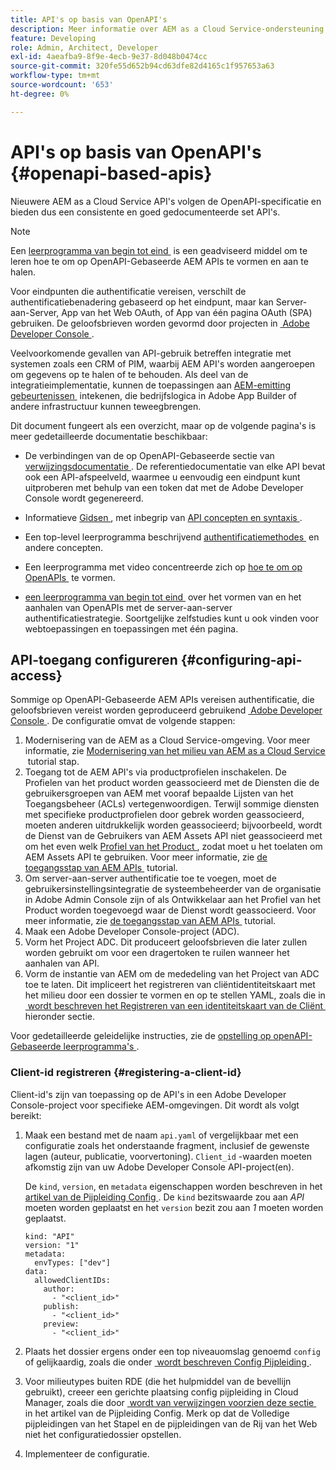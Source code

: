 ```yaml
---
title: API's op basis van OpenAPI's
description: Meer informatie over AEM as a Cloud Service-ondersteuning voor op OpenAPI gebaseerde API's
feature: Developing
role: Admin, Architect, Developer
exl-id: 4aeafba9-8f9e-4ecb-9e37-8d048b0474cc
source-git-commit: 320fe55d652b94cd63dfe82d4165c1f957653a63
workflow-type: tm+mt
source-wordcount: '653'
ht-degree: 0%

---
```


# API&#39;s op basis van OpenAPI&#39;s {#openapi-based-apis}

Nieuwere AEM as a Cloud Service API&#39;s volgen de OpenAPI-specificatie en bieden dus een consistente en goed gedocumenteerde set API&#39;s.

>[!NOTE]
>
> Een [&#x200B; leerprogramma van begin tot eind &#x200B;](https://experienceleague.adobe.com/nl/docs/experience-manager-learn/cloud-service/aem-apis/invoke-openapi-based-aem-apis) is een geadviseerd middel om te leren hoe te om op OpenAPI-Gebaseerde AEM APIs te vormen en aan te halen.

Voor eindpunten die authentificatie vereisen, verschilt de authentificatiebenadering gebaseerd op het eindpunt, maar kan Server-aan-Server, App van het Web OAuth, of App van één pagina OAuth (SPA) gebruiken. De geloofsbrieven worden gevormd door projecten in [&#x200B; Adobe Developer Console &#x200B;](https://developer.adobe.com/developer-console/).

Veelvoorkomende gevallen van API-gebruik betreffen integratie met systemen zoals een CRM of PIM, waarbij AEM API&#39;s worden aangeroepen om gegevens op te halen of te behouden. Als deel van de integratieimplementatie, kunnen de toepassingen aan [&#x200B; AEM-emitting gebeurtenissen &#x200B;](https://experienceleague.adobe.com/nl/docs/experience-manager-learn/cloud-service/aem-eventing/overview) intekenen, die bedrijfslogica in Adobe App Builder of andere infrastructuur kunnen teweegbrengen.

Dit document fungeert als een overzicht, maar op de volgende pagina&#39;s is meer gedetailleerde documentatie beschikbaar:

* De verbindingen van de op OpenAPI-Gebaseerde sectie van [&#x200B; verwijzingsdocumentatie &#x200B;](https://developer.adobe.com/experience-cloud/experience-manager-apis/). De referentiedocumentatie van elke API bevat ook een API-afspeelveld, waarmee u eenvoudig een eindpunt kunt uitproberen met behulp van een token dat met de Adobe Developer Console wordt gegenereerd.

* Informatieve [&#x200B; Gidsen &#x200B;](https://developer.adobe.com/experience-cloud/experience-manager-apis/guides/), met inbegrip van [&#x200B; API concepten en syntaxis &#x200B;](https://developer.adobe.com/experience-cloud/experience-manager-apis/guides/how-to/).

* Een top-level leerprogramma beschrijvend [&#x200B; authentificatiemethodes &#x200B;](https://experienceleague.adobe.com/nl/docs/experience-manager-learn/cloud-service/aem-apis/openapis/overview#authentication-support) en andere concepten.

* Een leerprogramma met video concentreerde zich op [&#x200B; hoe te om op OpenAPIs &#x200B;](https://experienceleague.adobe.com/nl/docs/experience-manager-learn/cloud-service/aem-apis/openapis/setup) te vormen.

* [&#x200B; een leerprogramma van begin tot eind &#x200B;](https://experienceleague.adobe.com/nl/docs/experience-manager-learn/cloud-service/aem-apis/invoke-openapi-based-aem-apis) over het vormen van en het aanhalen van OpenAPIs met de server-aan-server authentificatiestrategie. Soortgelijke zelfstudies kunt u ook vinden voor webtoepassingen en toepassingen met één pagina.

## API-toegang configureren {#configuring-api-access}

Sommige op OpenAPI-Gebaseerde AEM APIs vereisen authentificatie, die geloofsbrieven vereist worden geproduceerd gebruikend [&#x200B; Adobe Developer Console &#x200B;](https://developer.adobe.com/developer-console/). De configuratie omvat de volgende stappen:

1. Modernisering van de AEM as a Cloud Service-omgeving. Voor meer informatie, zie [&#x200B; Modernisering van het milieu van AEM as a Cloud Service &#x200B;](https://experienceleague.adobe.com/nl/docs/experience-manager-learn/cloud-service/aem-apis/openapis/setup?#modernization-of-aem-as-a-cloud-service-environment) tutorial stap.
1. Toegang tot de AEM API&#39;s via productprofielen inschakelen. De Profielen van het product worden geassocieerd met de Diensten die de gebruikersgroepen van AEM met vooraf bepaalde Lijsten van het Toegangsbeheer (ACLs) vertegenwoordigen. Terwijl sommige diensten met specifieke productprofielen door gebrek worden geassocieerd, moeten anderen uitdrukkelijk worden geassocieerd; bijvoorbeeld, wordt de Dienst van de Gebruikers van AEM Assets API niet geassocieerd met om het even welk [&#x200B; Profiel van het Product &#x200B;](/help/onboarding/aem-cs-team-product-profiles.md#aem-product-profiles), zodat moet u het toelaten om AEM Assets API te gebruiken. Voor meer informatie, zie [&#x200B; de toegangsstap van AEM APIs &#x200B;](https://experienceleague.adobe.com/nl/docs/experience-manager-learn/cloud-service/aem-apis/openapis/setup#enable-aem-apis-access) tutorial.
1. Om server-aan-server authentificatie toe te voegen, moet de gebruikersinstellingsintegratie de systeembeheerder van de organisatie in Adobe Admin Console zijn of als Ontwikkelaar aan het Profiel van het Product worden toegevoegd waar de Dienst wordt geassocieerd. Voor meer informatie, zie [&#x200B; de toegangsstap van AEM APIs &#x200B;](https://experienceleague.adobe.com/nl/docs/experience-manager-learn/cloud-service/aem-apis/openapis/setup#enable-aem-apis-access) tutorial.
1. Maak een Adobe Developer Console-project (ADC).
1. Vorm het Project ADC. Dit produceert geloofsbrieven die later zullen worden gebruikt om voor een dragertoken te ruilen wanneer het aanhalen van API.
1. Vorm de instantie van AEM om de mededeling van het Project van ADC toe te laten. Dit impliceert het registreren van cliëntidentiteitskaart met het milieu door een dossier te vormen en op te stellen YAML, zoals die in [&#x200B; wordt beschreven het Registreren van een identiteitskaart van de Cliënt &#x200B;](#registering-a-client-id) hieronder sectie.

Voor gedetailleerde geleidelijke instructies, zie de [&#x200B; opstelling op openAPI-Gebaseerde leerprogramma&#39;s &#x200B;](https://experienceleague.adobe.com/nl/docs/experience-manager-learn/cloud-service/aem-apis/openapis/setup).

### Client-id registreren {#registering-a-client-id}

Client-id&#39;s zijn van toepassing op de API&#39;s in een Adobe Developer Console-project voor specifieke AEM-omgevingen. Dit wordt als volgt bereikt:

1. Maak een bestand met de naam `api.yaml` of vergelijkbaar met een configuratie zoals het onderstaande fragment, inclusief de gewenste lagen (auteur, publicatie, voorvertoning). `Client_id` -waarden moeten afkomstig zijn van uw Adobe Developer Console API-project(en).

   De `kind`, `version`, en `metadata` eigenschappen worden beschreven in het [&#x200B; artikel van de Pijpleiding Config &#x200B;](/help/operations/config-pipeline.md#common-syntax). De `kind` bezitswaarde zou aan *API* moeten worden geplaatst en het `version` bezit zou aan *1* moeten worden geplaatst.

   ```
   kind: "API"
   version: "1"
   metadata:
     envTypes: ["dev"]
   data:
     allowedClientIDs:
       author:
         - "<client_id>"
       publish:
         - "<client_id>"
       preview:
         - "<client_id>"
   ```

1. Plaats het dossier ergens onder een top niveauomslag genoemd `config` of gelijkaardig, zoals die onder [&#x200B; wordt beschreven Config Pijpleiding &#x200B;](/help/operations/config-pipeline.md#folder-structure).
1. Voor milieutypes buiten RDE (die het hulpmiddel van de bevellijn gebruikt), creeer een gerichte plaatsing config pijpleiding in Cloud Manager, zoals die door [&#x200B; wordt van verwijzingen voorzien deze sectie &#x200B;](/help/operations/config-pipeline.md#creating-and-managing) in het artikel van de Pijpleiding Config. Merk op dat de Volledige pijpleidingen van het Stapel en de pijpleidingen van de Rij van het Web niet het configuratiedossier opstellen.
1. Implementeer de configuratie.
